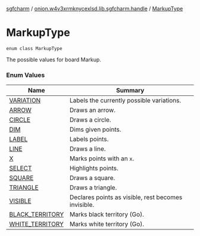 [sgfcharm](../../index.md) / [onion.w4v3xrmknycexlsd.lib.sgfcharm.handle](../index.md) / [MarkupType](./index.md)

# MarkupType

`enum class MarkupType`

The possible values for board Markup.

### Enum Values

| Name | Summary |
|---|---|
| [VARIATION](-v-a-r-i-a-t-i-o-n.md) | Labels the currently possible variations. |
| [ARROW](-a-r-r-o-w.md) | Draws an arrow. |
| [CIRCLE](-c-i-r-c-l-e.md) | Draws a circle. |
| [DIM](-d-i-m.md) | Dims given points. |
| [LABEL](-l-a-b-e-l.md) | Labels points. |
| [LINE](-l-i-n-e.md) | Draws a line. |
| [X](-x.md) | Marks points with an `x`. |
| [SELECT](-s-e-l-e-c-t.md) | Highlights points. |
| [SQUARE](-s-q-u-a-r-e.md) | Draws a square. |
| [TRIANGLE](-t-r-i-a-n-g-l-e.md) | Draws a triangle. |
| [VISIBLE](-v-i-s-i-b-l-e.md) | Declares points as visible, rest becomes invisible. |
| [BLACK_TERRITORY](-b-l-a-c-k_-t-e-r-r-i-t-o-r-y.md) | Marks black territory (Go). |
| [WHITE_TERRITORY](-w-h-i-t-e_-t-e-r-r-i-t-o-r-y.md) | Marks white territory (Go). |
